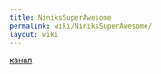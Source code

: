 ```yaml
---
title: NiniksSuperAwesome
permalink: wiki/NiniksSuperAwesome/
layout: wiki
---
```


[канал](https://www.youtube.com/user/NiniksSuperAwesome/featured)
